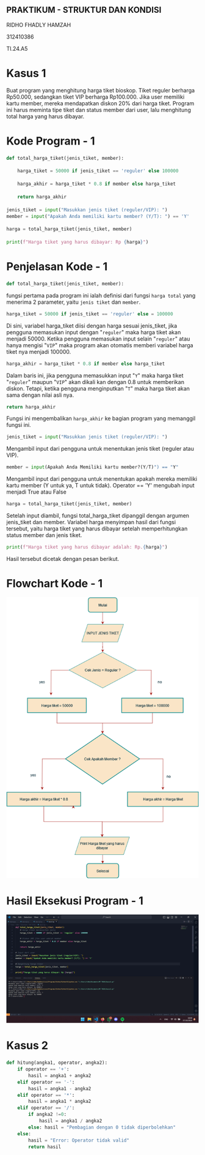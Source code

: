 ## PRAKTIKUM - STRUKTUR DAN KONDISI

RIDHO FHADLY HAMZAH

312410386

TI.24.A5

# Kasus 1
Buat program yang menghitung harga tiket bioskop. Tiket reguler berharga Rp50.000,
sedangkan tiket VIP berharga Rp100.000. Jika user memiliki kartu member, mereka
mendapatkan diskon 20% dari harga tiket. Program ini harus meminta tipe tiket dan status
member dari user, lalu menghitung total harga yang harus dibayar.
# Kode Program - 1
``` python
def total_harga_tiket(jenis_tiket, member):
    
    harga_tiket = 50000 if jenis_tiket == 'reguler' else 100000
    
    harga_akhir = harga_tiket * 0.8 if member else harga_tiket
    
    return harga_akhir

jenis_tiket = input("Masukkan jenis tiket (reguler/VIP): ")
member = input("Apakah Anda memiliki kartu member? (Y/T): ") == 'Y'

harga = total_harga_tiket(jenis_tiket, member)

print(f"Harga tiket yang harus dibayar: Rp {harga}")
```
# Penjelasan Kode - 1
``` python
def total_harga_tiket(jenis_tiket, member):
```
fungsi pertama pada program ini ialah definisi dari fungsi `harga total` yang menerima 2 parameter, yaitu `jenis tiket` dan `member`.
``` python
harga_tiket = 50000 if jenis_tiket == 'reguler' else = 100000
```
Di sini, variabel harga_tiket diisi dengan harga sesuai jenis_tiket,
jika pengguna memasukan input dengan "`reguler`" maka harga tiket akan menjadi 50000.
Ketika pengguna memasukan input selain "`reguler`" atau hanya mengisi "`VIP`" maka program akan otomatis memberi variabel harga tiket nya menjadi 100000.
``` python
harga_akhir = harga_tiket * 0.8 if member else harga_tiket
```
Dalam baris ini, jika pengguna memasukkan input "`Y`" maka harga tiket "`reguler`" maupun "`VIP`" akan dikali kan dengan 0.8 untuk memberikan diskon. Tetapi, ketika pengguna menginputkan "`T`" maka harga tiket akan sama dengan nilai asli nya.
``` python
return harga_akhir
```
Fungsi ini mengembalikan `harga_akhir` ke bagian program yang memanggil fungsi ini.
``` python
jenis_tiket = input("Masukkan jenis tiket (reguler/VIP): ")
```
Mengambil input dari pengguna untuk menentukan jenis tiket (reguler atau VIP).
``` python
member = input(Apakah Anda Memiliki kartu member?(Y/T)") == "Y"
```
Mengambil input dari pengguna untuk menentukan apakah mereka memiliki kartu member (Y untuk ya, T untuk tidak). Operator == 'Y' mengubah input menjadi True atau False
``` python
harga = total_harga_tiket(jenis_tiket, member)
```
Setelah input diambil, fungsi total_harga_tiket dipanggil dengan argumen jenis_tiket dan member.
Variabel harga menyimpan hasil dari fungsi tersebut, yaitu harga tiket yang harus dibayar setelah memperhitungkan status member dan jenis tiket.
``` python
print(f"Harga tiket yang harus dibayar adalah: Rp.{harga}")
```
Hasil tersebut dicetak dengan pesan berikut.

# Flowchart Kode - 1
![foto](https://github.com/Nakii-ru/foto/blob/main/Untitled%20Diagram.drawio(2).png?raw=true)
# Hasil Eksekusi Program - 1
![foto](https://github.com/Nakii-ru/foto/blob/main/Screenshot%202024-10-27%20180053.png?raw=true)

# Kasus 2
``` python
def hitung(angka1, operator, angka2):
    if operator == '+':
        hasil = angka1 + angka2
    elif operator == '-':
        hasil = angka1 - angka2
    elif operator == '*':
        hasil = angka1 * angka2
    elif operator == '/':
        if angka2 !=0:
            hasil = angka1 / angka2
        else: hasil = "Pembagian dengan 0 tidak diperbolehkan"
    else:
        hasil = "Error: Operator tidak valid"
        return hasil
```
